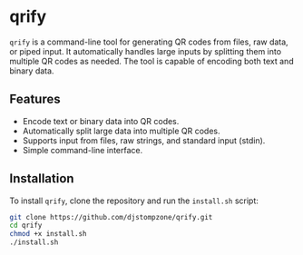 # qrify

`qrify` is a command-line tool for generating QR codes from files, raw data, or piped input. It automatically handles large inputs by splitting them into multiple QR codes as needed. The tool is capable of encoding both text and binary data.

## Features

- Encode text or binary data into QR codes.
- Automatically split large data into multiple QR codes.
- Supports input from files, raw strings, and standard input (stdin).
- Simple command-line interface.

## Installation

To install `qrify`, clone the repository and run the `install.sh` script:

```bash
git clone https://github.com/djstompzone/qrify.git
cd qrify
chmod +x install.sh
./install.sh